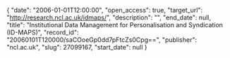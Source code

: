 {
  "date": "2006-01-01T12:00:00", 
  "open_access": true, 
  "target_url": "http://research.ncl.ac.uk/idmaps/", 
  "description": "", 
  "end_date": null, 
  "title": "Institutional Data Management for Personalisation and Syndication (ID-MAPS)", 
  "record_id": "20060101T120000/saCOoeGp0dd7pFtcZs0Cpg==", 
  "publisher": "ncl.ac.uk", 
  "slug": 27099167, 
  "start_date": null
}

